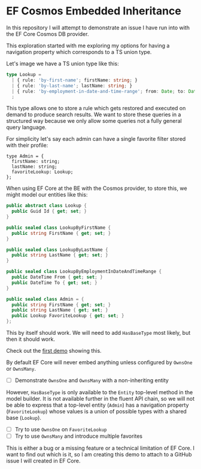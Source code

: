 # EF Cosmos Embedded Inheritance

In this repository I will attempt to demonstrate an issue I have run into with the EF Core Cosmos DB provider.

This exploration started with me exploring my options for having a navigation property which corresponds to a TS union type.

Let's image we have a TS union type like this:

```typescript
type Lookup =
  | { rule: 'by-first-name'; firstName: string; }
  | { rule: 'by-last-name'; lastName: string; }
  | { rule: 'by-employment-in-date-and-time-range'; from: Date; to: Date; }
  ;
```

This type allows one to store a rule which gets restored and executed on demand to produce search results.
We want to store these queries in a structured way because we only allow some queries not a fully general query language.

For simplicity let's say each admin can have a single favorite filter stored with their profile:

```type
type Admin = {
  firstName: string;
  lastName: string;
  favoriteLookup: Lookup;
};
```

When using EF Core at the BE with the Cosmos provider, to store this, we might model our entities like this:

```csharp
public abstract class Lookup {
  public Guid Id { get; set; }
}

public sealed class LookupByFirstName {
  public string FirstName { get; set; }
}

public sealed class LookupByLastName {
  public string LastName { get; set; }
}

public sealed class LookupByEmploymentInDateAndTimeRange {
  public DateTime From { get; set; }
  public DateTime To { get; set; }
}

public sealed class Admin = {
  public string FirstName { get; set; }
  public string LastName { get; set; }
  public Lookup FavoriteLookup { get; set; }
};
```

This by itself should work. We will need to add `HasBaseType` most likely, but then it should work.

Check out the [first demo](demo1) showing this.

By default EF Core will never embed anything unless configured by `OwnsOne` or `OwnsMany`.

- [ ] Demonstrate `OwnsOne` and `OwnsMany` with a non-inheriting entity

However, `HasBaseType` is only available to the `Entity` top-level method in the model builder.
It is not available further in the fluent API chain, so we will not be able to express that a top-level entity
(`Admin`) has a navigation property (`FavoriteLookup`) whose values is a union of possible types with a shared
base (`Lookup`).

- [ ] Try to use `OwnsOne` on `FavoriteLookup`
- [ ] Try to use `OwnsMany` and introduce multiple favorites

This is either a bug or a missing feature or a technical limitation of EF Core.
I want to find out which is it, so I am creating this demo to attach to a GitHub issue I will created in EF Core.
